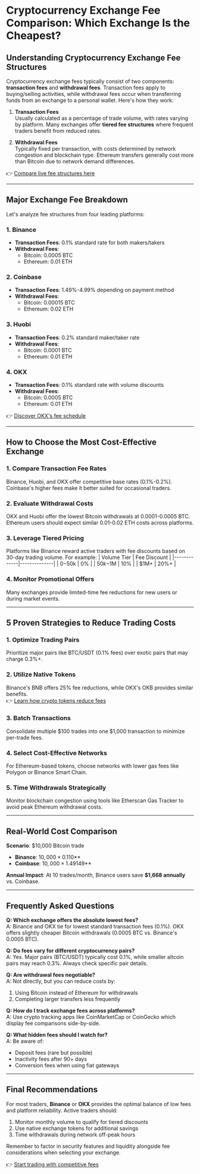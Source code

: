 # Cryptocurrency Exchange Fee Comparison: Which Exchange Is the Cheapest?

## Understanding Cryptocurrency Exchange Fee Structures

Cryptocurrency exchange fees typically consist of two components: **transaction fees** and **withdrawal fees**. Transaction fees apply to buying/selling activities, while withdrawal fees occur when transferring funds from an exchange to a personal wallet. Here's how they work:

1. **Transaction Fees**  
   Usually calculated as a percentage of trade volume, with rates varying by platform. Many exchanges offer **tiered fee structures** where frequent traders benefit from reduced rates.

2. **Withdrawal Fees**  
   Typically fixed per transaction, with costs determined by network congestion and blockchain type. Ethereum transfers generally cost more than Bitcoin due to network demand differences.

👉 [Compare live fee structures here](https://bit.ly/okx-bonus)

---

## Major Exchange Fee Breakdown

Let's analyze fee structures from four leading platforms:

### 1. **Binance**  
- **Transaction Fees**: 0.1% standard rate for both makers/takers  
- **Withdrawal Fees**:  
  - Bitcoin: 0.0005 BTC  
  - Ethereum: 0.01 ETH  

### 2. **Coinbase**  
- **Transaction Fees**: 1.49%-4.99% depending on payment method  
- **Withdrawal Fees**:  
  - Bitcoin: 0.00015 BTC  
  - Ethereum: 0.02 ETH  

### 3. **Huobi**  
- **Transaction Fees**: 0.2% standard maker/taker rate  
- **Withdrawal Fees**:  
  - Bitcoin: 0.0001 BTC  
  - Ethereum: 0.01 ETH  

### 4. **OKX**  
- **Transaction Fees**: 0.1% standard rate with volume discounts  
- **Withdrawal Fees**:  
  - Bitcoin: 0.0005 BTC  
  - Ethereum: 0.01 ETH  

👉 [Discover OKX's fee schedule](https://bit.ly/okx-bonus)

---

## How to Choose the Most Cost-Effective Exchange

### 1. **Compare Transaction Fee Rates**  
Binance, Huobi, and OKX offer competitive base rates (0.1%-0.2%). Coinbase's higher fees make it better suited for occasional traders.

### 2. **Evaluate Withdrawal Costs**  
OKX and Huobi offer the lowest Bitcoin withdrawals at 0.0001-0.0005 BTC. Ethereum users should expect similar 0.01-0.02 ETH costs across platforms.

### 3. **Leverage Tiered Pricing**  
Platforms like Binance reward active traders with fee discounts based on 30-day trading volume. For example:
| Volume Tier | Fee Discount |
|-------------|--------------|
| $0-$50k     | 0%           |
| $50k-$1M    | 10%          |
| $1M+        | 20%+         |

### 4. **Monitor Promotional Offers**  
Many exchanges provide limited-time fee reductions for new users or during market events.

---

## 5 Proven Strategies to Reduce Trading Costs

### 1. **Optimize Trading Pairs**  
Prioritize major pairs like BTC/USDT (0.1% fees) over exotic pairs that may charge 0.3%+.

### 2. **Utilize Native Tokens**  
Binance's BNB offers 25% fee reductions, while OKX's OKB provides similar benefits.  
👉 [Learn how crypto tokens reduce fees](https://bit.ly/okx-bonus)

### 3. **Batch Transactions**  
Consolidate multiple $100 trades into one $1,000 transaction to minimize per-trade fees.

### 4. **Select Cost-Effective Networks**  
For Ethereum-based tokens, choose networks with lower gas fees like Polygon or Binance Smart Chain.

### 5. **Time Withdrawals Strategically**  
Monitor blockchain congestion using tools like Etherscan Gas Tracker to avoid peak Ethereum withdrawal costs.

---

## Real-World Cost Comparison

**Scenario**: $10,000 Bitcoin trade  
- **Binance**: $10,000 × 0.1% = **$10**  
- **Coinbase**: $10,000 × 1.49% = **$149**  

**Annual Impact**: At 10 trades/month, Binance users save **$1,668 annually** vs. Coinbase.

---

## Frequently Asked Questions

**Q: Which exchange offers the absolute lowest fees?**  
A: Binance and OKX tie for lowest standard transaction fees (0.1%). OKX offers slightly cheaper Bitcoin withdrawals (0.0005 BTC vs. Binance's 0.0005 BTC).

**Q: Do fees vary for different cryptocurrency pairs?**  
A: Yes. Major pairs (BTC/USDT) typically cost 0.1%, while smaller altcoin pairs may reach 0.3%. Always check specific pair details.

**Q: Are withdrawal fees negotiable?**  
A: Not directly, but you can reduce costs by:  
1. Using Bitcoin instead of Ethereum for withdrawals  
2. Completing larger transfers less frequently  

**Q: How do I track exchange fees across platforms?**  
A: Use crypto tracking apps like CoinMarketCap or CoinGecko which display fee comparisons side-by-side.

**Q: What hidden fees should I watch for?**  
A: Be aware of:  
- Deposit fees (rare but possible)  
- Inactivity fees after 90+ days  
- Conversion fees when using fiat gateways  

---

## Final Recommendations

For most traders, **Binance** or **OKX** provides the optimal balance of low fees and platform reliability. Active traders should:  
1. Monitor monthly volume to qualify for tiered discounts  
2. Use native exchange tokens for additional savings  
3. Time withdrawals during network off-peak hours  

Remember to factor in security features and liquidity alongside fee considerations when selecting your exchange.

👉 [Start trading with competitive fees](https://bit.ly/okx-bonus)